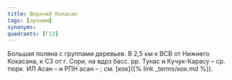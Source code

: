 ```yaml
---
title: Верхний Кокасан
tags: [ороним]
synonyms:
quadrants: [Г12]
---
```


Большая поляна с группами деревьев. В 2,5 км к ВСВ от Нижнего Кокасана, к СЗ от
г. Сори, на вдрз басс. рр. Тунас и Кучук-Карасу – ср. тюрк. ИЛ Асан – и РПН асан
– ; см. [кок]({% link _terms/кок.md %}).
